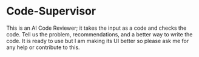 ﻿# Code-Supervisor
 This is an AI Code Reviewer; it takes the input as a code and checks the code. Tell us the problem, recommendations, and a better way to write the code. It is ready to use but I am making its UI better so please ask me for any help or contribute to this.
